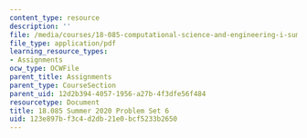 ```yaml
---
content_type: resource
description: ''
file: /media/courses/18-085-computational-science-and-engineering-i-summer-2020/123e897bf3c4d2db21e0bcf5233b2650_MIT18_085Summer20_PS6.pdf
file_type: application/pdf
learning_resource_types:
- Assignments
ocw_type: OCWFile
parent_title: Assignments
parent_type: CourseSection
parent_uid: 12d2b394-4057-1956-a27b-4f3dfe56f484
resourcetype: Document
title: 18.085 Summer 2020 Problem Set 6
uid: 123e897b-f3c4-d2db-21e0-bcf5233b2650
---
```

